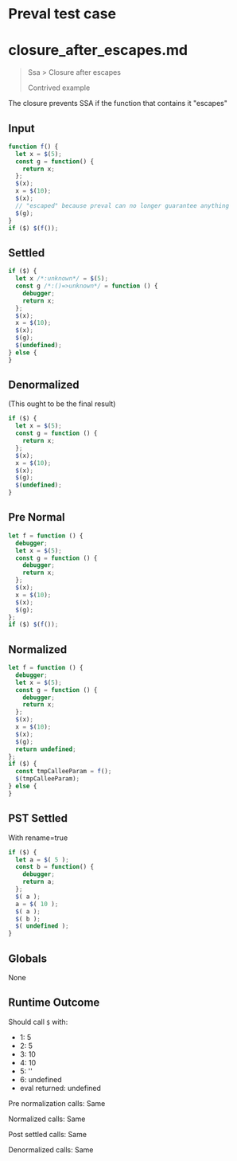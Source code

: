 # Preval test case

# closure_after_escapes.md

> Ssa > Closure after escapes
>
> Contrived example

The closure prevents SSA if the function that contains it "escapes"

## Input

`````js filename=intro
function f() {
  let x = $(5);
  const g = function() {
    return x;
  };
  $(x);
  x = $(10);
  $(x);
  // "escaped" because preval can no longer guarantee anything
  $(g);
}
if ($) $(f());
`````

## Settled


`````js filename=intro
if ($) {
  let x /*:unknown*/ = $(5);
  const g /*:()=>unknown*/ = function () {
    debugger;
    return x;
  };
  $(x);
  x = $(10);
  $(x);
  $(g);
  $(undefined);
} else {
}
`````

## Denormalized
(This ought to be the final result)

`````js filename=intro
if ($) {
  let x = $(5);
  const g = function () {
    return x;
  };
  $(x);
  x = $(10);
  $(x);
  $(g);
  $(undefined);
}
`````

## Pre Normal


`````js filename=intro
let f = function () {
  debugger;
  let x = $(5);
  const g = function () {
    debugger;
    return x;
  };
  $(x);
  x = $(10);
  $(x);
  $(g);
};
if ($) $(f());
`````

## Normalized


`````js filename=intro
let f = function () {
  debugger;
  let x = $(5);
  const g = function () {
    debugger;
    return x;
  };
  $(x);
  x = $(10);
  $(x);
  $(g);
  return undefined;
};
if ($) {
  const tmpCalleeParam = f();
  $(tmpCalleeParam);
} else {
}
`````

## PST Settled
With rename=true

`````js filename=intro
if ($) {
  let a = $( 5 );
  const b = function() {
    debugger;
    return a;
  };
  $( a );
  a = $( 10 );
  $( a );
  $( b );
  $( undefined );
}
`````

## Globals

None

## Runtime Outcome

Should call `$` with:
 - 1: 5
 - 2: 5
 - 3: 10
 - 4: 10
 - 5: '<function>'
 - 6: undefined
 - eval returned: undefined

Pre normalization calls: Same

Normalized calls: Same

Post settled calls: Same

Denormalized calls: Same
